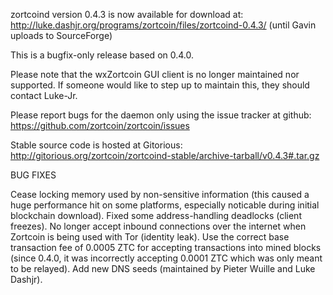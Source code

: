zortcoind version 0.4.3 is now available for download at:
http://luke.dashjr.org/programs/zortcoin/files/zortcoind-0.4.3/ (until Gavin uploads to SourceForge)

This is a bugfix-only release based on 0.4.0.

Please note that the wxZortcoin GUI client is no longer maintained nor supported. If someone would like to step up to maintain this, they should contact Luke-Jr.

Please report bugs for the daemon only using the issue tracker at github:
https://github.com/zortcoin/zortcoin/issues

Stable source code is hosted at Gitorious:
http://gitorious.org/zortcoin/zortcoind-stable/archive-tarball/v0.4.3#.tar.gz

BUG FIXES

Cease locking memory used by non-sensitive information (this caused a huge performance hit on some platforms, especially noticable during initial blockchain download).
Fixed some address-handling deadlocks (client freezes).
No longer accept inbound connections over the internet when Zortcoin is being used with Tor (identity leak).
Use the correct base transaction fee of 0.0005 ZTC for accepting transactions into mined blocks (since 0.4.0, it was incorrectly accepting 0.0001 ZTC which was only meant to be relayed).
Add new DNS seeds (maintained by Pieter Wuille and Luke Dashjr).

